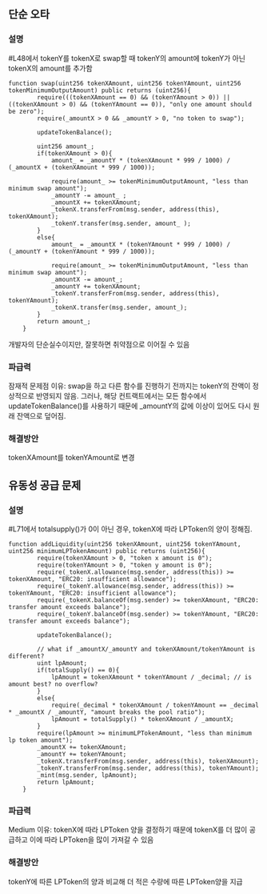 ## 단순 오타
### 설명
#L48에서 tokenY를 tokenX로 swap할 때 tokenY의 amount에 tokenY가 아닌 tokenX의 amount를 추가함
```
function swap(uint256 tokenXAmount, uint256 tokenYAmount, uint256 tokenMinimumOutputAmount) public returns (uint256){
        require(((tokenXAmount == 0) && (tokenYAmount > 0)) || ((tokenXAmount > 0) && (tokenYAmount == 0)), "only one amount should be zero");
        require(_amountX > 0 && _amountY > 0, "no token to swap");

        updateTokenBalance();
        
        uint256 amount_;
        if(tokenXAmount > 0){
            amount_ = _amountY * (tokenXAmount * 999 / 1000) / (_amountX + (tokenXAmount * 999 / 1000));
            
            require(amount_ >= tokenMinimumOutputAmount, "less than minimum swap amount");
            _amountY -= amount_ ;
            _amountX += tokenXAmount;
            _tokenX.transferFrom(msg.sender, address(this), tokenXAmount);
            _tokenY.transfer(msg.sender, amount_ );
        }
        else{
            amount_ = _amountX * (tokenYAmount * 999 / 1000) / (_amountY + (tokenYAmount * 999 / 1000));

            require(amount_ >= tokenMinimumOutputAmount, "less than minimum swap amount");
            _amountX -= amount_;
            _amountY += tokenXAmount;
            _tokenY.transferFrom(msg.sender, address(this), tokenYAmount);
            _tokenX.transfer(msg.sender, amount_);
        }
        return amount_;
    }
```
개발자의 단순실수이지만, 잘못하면 취약점으로 이어질 수 있음
### 파급력
잠재적 문제점
이유: swap을 하고 다른 함수를 진행하기 전까지는 tokenY의 잔액이 정상적으로 반영되지 않음.
그러나, 해당 컨트랙트에서는 모든 함수에서 updateTokenBalance()를 사용하기 때문에 _amountY의 값에 이상이 있어도 다시 원래 잔액으로 덮어짐.

### 해결방안
tokenXAmount를 tokenYAmount로 변경

## 유동성 공급 문제
### 설명
#L71에서 totalsupply()가 0이 아닌 경우, tokenX에 따라 LPToken의 양이 정해짐.
```
function addLiquidity(uint256 tokenXAmount, uint256 tokenYAmount, uint256 minimumLPTokenAmount) public returns (uint256){
        require(tokenXAmount > 0, "token x amount is 0");
        require(tokenYAmount > 0, "token y amount is 0");
        require(_tokenX.allowance(msg.sender, address(this)) >= tokenXAmount, "ERC20: insufficient allowance");
        require(_tokenY.allowance(msg.sender, address(this)) >= tokenYAmount, "ERC20: insufficient allowance");
        require(_tokenX.balanceOf(msg.sender) >= tokenXAmount, "ERC20: transfer amount exceeds balance");
        require(_tokenY.balanceOf(msg.sender) >= tokenYAmount, "ERC20: transfer amount exceeds balance");
        
        updateTokenBalance();

        // what if _amountX/_amountY and tokenXAmount/tokenYAmount is different?
        uint lpAmount;
        if(totalSupply() == 0){
            lpAmount = tokenXAmount * tokenYAmount / _decimal; // is amount best? no overflow?
        }
        else{
            require(_decimal * tokenXAmount / tokenYAmount == _decimal * _amountX / _amountY, "amount breaks the pool ratio");
            lpAmount = totalSupply() * tokenXAmount / _amountX;
        }
        require(lpAmount >= minimumLPTokenAmount, "less than minimum lp token amount");
        _amountX += tokenXAmount;
        _amountY += tokenYAmount;
        _tokenX.transferFrom(msg.sender, address(this), tokenXAmount);
        _tokenY.transferFrom(msg.sender, address(this), tokenYAmount);
        _mint(msg.sender, lpAmount);
        return lpAmount;
    }
```
### 파급력
Medium
이유: tokenX에 따라 LPToken 양을 결정하기 때문에 tokenX를 더 많이 공급하고 이에 따라 LPToken을 많이 가져갈 수 있음

### 해결방안
tokenY에 따른 LPToken의 양과 비교해 더 적은 수량에 따른 LPToken양을 지급




